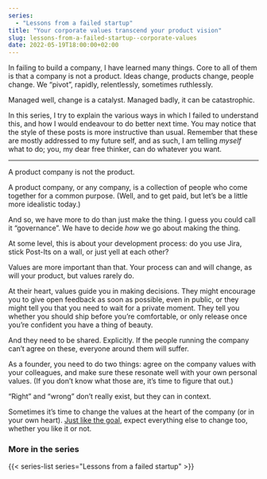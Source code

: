 ```yaml
---
series:
  - "Lessons from a failed startup"
title: "Your corporate values transcend your product vision"
slug: lessons-from-a-failed-startup--corporate-values
date: 2022-05-19T18:00:00+02:00
---
```


In failing to build a company, I have learned many things. Core to all of them is that a company is not a product. Ideas change, products change, people change. We “pivot”, rapidly, relentlessly, sometimes ruthlessly.

Managed well, change is a catalyst. Managed badly, it can be catastrophic.

In this series, I try to explain the various ways in which I failed to understand this, and how I would endeavour to do better next time. You may notice that the style of these posts is more instructive than usual. Remember that these are mostly addressed to my future self, and as such, I am telling _myself_ what to do; you, my dear free thinker, can do whatever you want.

---

A product company is not the product.

A product company, or any company, is a collection of people who come together for a common purpose. (Well, and to get paid, but let’s be a little more idealistic today.)

And so, we have more to do than just make the thing. I guess you could call it “governance”. We have to decide _how_ we go about making the thing.

At some level, this is about your development process: do you use Jira, stick Post-Its on a wall, or just yell at each other?

Values are more important than that. Your process can and will change, as will your product, but values rarely do.

At their heart, values guide you in making decisions. They might encourage you to give open feedback as soon as possible, even in public, or they might tell you that you need to wait for a private moment. They tell you whether you should ship before you’re comfortable, or only release once you’re confident you have a thing of beauty.

And they need to be shared. Explicitly. If the people running the company can’t agree on these, everyone around them will suffer.

As a founder, you need to do two things: agree on the company values with your colleagues, and make sure these resonate well with your own personal values. (If you don’t know what those are, it’s time to figure that out.)

“Right” and “wrong” don’t really exist, but they can in context.

Sometimes it’s time to change the values at the heart of the company (or in your own heart). [Just like the goal](/2022/05/lessons-from-a-failed-startup-company-goals/), expect everything else to change too, whether you like it or not.

### More in the series

{{< series-list series="Lessons from a failed startup" >}}
